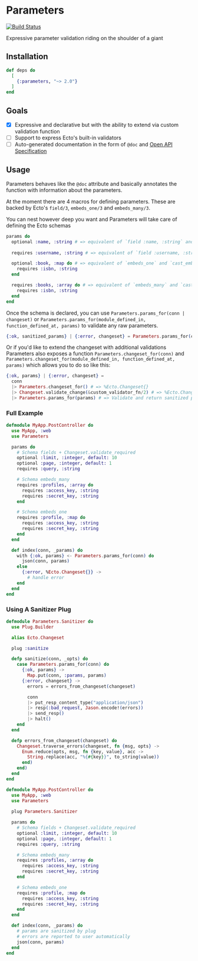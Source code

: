 # Parameters

[![Build Status](https://travis-ci.com/imranismail/parameters.ex.svg?branch=master)](https://travis-ci.com/imranismail/parameters.ex)

Expressive parameter validation riding on the shoulder of a giant

## Installation

```elixir
def deps do
  [
    {:parameters, "~> 2.0"}
  ]
end
```

## Goals

- [X] Expressive and declarative but with the ability to extend via custom validation function
- [ ] Support to express Ecto's built-in validators
- [ ] Auto-generated documentation in the form of `@doc` and [Open API Specification](https://swagger.io/specification/)

## Usage

Parameters behaves like the `@doc` attribute and basically annotates the function with information about the parameters.

At the moment there are 4 macros for defining parameters. These are backed by Ecto's `field/3`, `embeds_one/3` and `embeds_many/3`.

You can nest however deep you want and Parameters will take care of defining the Ecto schemas

```elixir
params do
  optional :name, :string # => equivalent of `field :name, :string` and `cast`
  
  requires :username, :string # => equivalent of `field :username, :string` and `validate_required`

  optional :book, :map do # => equivalent of `embeds_one` and `cast_embed`
    requires :isbn, :string
  end

  requires :books, :array do # => equivalent of `embeds_many` and `cast_embed(required: true)`
    requires :isbn, :string
  end
end
```

Once the schema is declared, you can use `Parameters.params_for(conn | changeset)` or `Parameters.params_for(module_defined_in, function_defined_at, params)` to validate any raw parameters.

```elixir
{:ok, sanitized_params} | {:error, changeset} = Parameters.params_for(conn)
```

Or if you'd like to extend the changeset with additional validations Parameters also exposes a function `Parameters.changeset_for(conn)` and `Parameters.changeset_for(module_defined_in, function_defined_at, params)` which allows you to do so like this:

```elixir
{:ok, params} | {:error, changeset} =
  conn
  |> Parameters.changeset_for() # => %Ecto.Changeset{}
  |> Changeset.validate_change(&custom_validator_fn/2) # => %Ecto.Changeset{} 
  |> Parameters.params_for(params) # => Validate and return sanitized params
```

### Full Example

```elixir
defmodule MyApp.PostController do
  use MyApp, :web
  use Parameters

  params do
    # Schema fields + Changeset.validate_required
    optional :limit, :integer, default: 10
    optional :page, :integer, default: 1
    requires :query, :string

    # Schema embeds_many
    requires :profiles, :array do
      requires :access_key, :string
      requires :secret_key, :string
    end

    # Schema embeds_one
    requires :profile, :map do
      requires :access_key, :string
      requires :secret_key, :string
    end
  end

  def index(conn, _params) do
    with {:ok, params} <- Parameters.params_for(conn) do
      json(conn, params)
    else
      {:error, %Ecto.Changeset{}} ->
        # handle error
    end
  end
end
```

### Using A Sanitizer Plug

```elixir
defmodule Parameters.Sanitizer do
  use Plug.Builder

  alias Ecto.Changeset

  plug :sanitize

  defp sanitize(conn, _opts) do
    case Parameters.params_for(conn) do
      {:ok, params} ->
        Map.put(conn, :params, params)
      {:error, changeset} ->
        errors = errors_from_changeset(changeset)

        conn
        |> put_resp_content_type("application/json")
        |> resp(:bad_request, Jason.encode!(errors))
        |> send_resp()
        |> halt()
    end
  end

  defp errors_from_changeset(changeset) do
    Changeset.traverse_errors(changeset, fn {msg, opts} ->
      Enum.reduce(opts, msg, fn {key, value}, acc ->
        String.replace(acc, "%{#{key}}", to_string(value))
      end)
    end)
  end
end

defmodule MyApp.PostController do
  use MyApp, :web
  use Parameters
  
  plug Parameters.Sanitizer

  params do
    # Schema fields + Changeset.validate_required
    optional :limit, :integer, default: 10
    optional :page, :integer, default: 1
    requires :query, :string

    # Schema embeds_many
    requires :profiles, :array do
      requires :access_key, :string
      requires :secret_key, :string
    end

    # Schema embeds_one
    requires :profile, :map do
      requires :access_key, :string
      requires :secret_key, :string
    end
  end

  def index(conn, _params) do
    # params are sanitized by plug
    # errors are reported to user automatically
    json(conn, params)
  end
end
```

